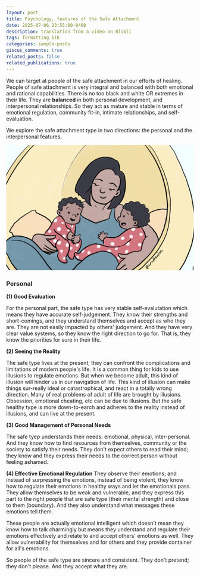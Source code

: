 ```yaml
---
layout: post
title: Psychology, features of the Safe Attachment
date: 2025-07-06 23:55:00-0400
description: translation from a video on Blibli
tags: formatting bib
categories: sample-posts
giscus_comments: true
related_posts: false
related_publications: true
---
```


We can target at people of the safe attachment in our efforts of healing. People of safe attachment is very integral and balanced with both
emotional and rational capabilities. There is no too black and white OR extremes in their life. They are **balanced** in both personal development, and interpersonal relationships. So they act as mature and stable in terms of emotional regulation, community fit-in, intimate relationships, and self-evaluation.

We explore the safe attachment type in two directions: the personal and the interpersonal features.

![Safe attachment type diagram](assets/img/blog/1_safe.jpg)

### Personal

**(1) Good Evaluation**

For the personal part, the safe type has very stable self-evalutation which means they have accurate self-judgement. They know their strengths and short-comings, and they understand themselves and accept as who they are. They are not easily impacted by others' judgement. And they have very clear value systems, so they know the right direction to go for. That is, they know the priorities for sure in their life.

**(2) Seeing the Reality**

The safe type lives at the present; they can confront the complications and limitations of modern people's life. It is a common thing for kids to use illusions to regulate emotions. But when we become adult, this kind of illusion will hinder us in our navigation of life. This kind of illusion can make things sur-really ideal or catastrophical, and react in a totally wrong direction. Many of real problems of adult of life are brought by illusions. Obsession, emotional cheating, etc can be due to illusions. But the safe healthy type is more down-to-earch and adheres to the reality instead of illusions, and can live at the present.

**(3) Good Management of Personal Needs**

The safe tyep understands their needs: emotional, physical, inter-personal. And they know how to find resources from themselves, community or the society to satisfy their needs. They don't expect others to read their mind; they know and they express their needs to the correct person without feeling ashamed.

**(4) Effective Emotional Regulation**
They observe their emotions; and instead of surpressing the emotions, instead of being violent, they know how to regulate their emotions in healthy ways and let the emotionals pass. They allow themselves to be weak and vulnerable, and they express this part to the right people that are safe type (their mental strength) and close to them (boundary). And they also understand what messages these emotions tell them.

These people are actually emotional intelligent which doesn't mean they know how to talk charmingly but means they understand and regulate their emotions effectively and relate to and accept others' emotions as well. They allow vulnerability for themselves and for others and they provide container for all's emotions.

So people of the safe type are sincere and consistent. They don't pretend; they don't please. And they accept what they are.
